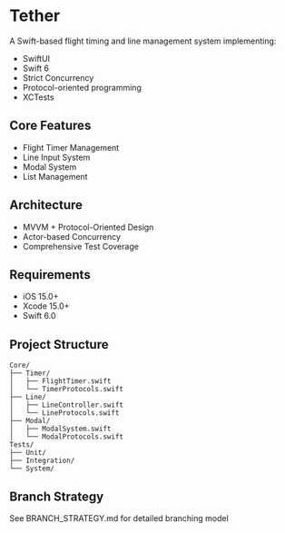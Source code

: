 # Tether

A Swift-based flight timing and line management system implementing:
- SwiftUI
- Swift 6
- Strict Concurrency
- Protocol-oriented programming
- XCTests

## Core Features
- Flight Timer Management
- Line Input System
- Modal System
- List Management

## Architecture
- MVVM + Protocol-Oriented Design
- Actor-based Concurrency
- Comprehensive Test Coverage

## Requirements
- iOS 15.0+
- Xcode 15.0+
- Swift 6.0

## Project Structure
```
Core/
├── Timer/
│   ├── FlightTimer.swift
│   └── TimerProtocols.swift
├── Line/
│   ├── LineController.swift
│   └── LineProtocols.swift
├── Modal/
│   ├── ModalSystem.swift
│   └── ModalProtocols.swift
Tests/
├── Unit/
├── Integration/
└── System/
```

## Branch Strategy
See BRANCH_STRATEGY.md for detailed branching model
